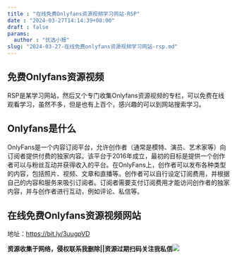 ```yaml
---
title : "在线免费Onlyfans资源视频学习网站-RSP"
date : "2024-03-27T14:14:39+08:00"
draft : false
params:
  author : "优选小报"
slug: "2024-03-27-在线免费onlyfans资源视频学习网站-rsp.md"
---
```


## 免费Onlyfans资源视频

RSP是某学习网站，然后又个专门收集Onlyfans资源视频的专栏，可以免费在线观看学习，虽然不多，但是也有上百个，感兴趣的可以到网站搜索学习。

## Onlyfans是什么

OnlyFans是一个内容订阅平台，允许创作者（通常是模特、演员、艺术家等）向订阅者提供付费的独家内容。该平台于2016年成立，最初的目标是提供一个创作者可以与粉丝互动并获得收入的平台。在OnlyFans上，创作者可以发布各种类型的内容，包括照片、视频、文章和直播等。创作者可以自行设定订阅费用，并根据自己的内容和服务来吸引订阅者。订阅者需要支付订阅费用才能访问创作者的独家内容，并与创作者进行互动，例如评论、私信等。

## 在线免费Onlyfans资源视频网站

地址：https://bit.ly/3uugpVD

**资源收集于网络，侵权联系我删除||资源过期扫码关注我私信**![](//img7-1.zhekoulieshou.com/mmbiz_jpg/iaHBVewvSIbAjcr9g6TlCXSfiaDqkbzuEzp207hVzPqT4YGQOAazQ1KNHCeACbia5Lzq4Ckwibe48iar1q7lgVP1o3w/640?wx_fmt=jpeg&from=appmsg)


